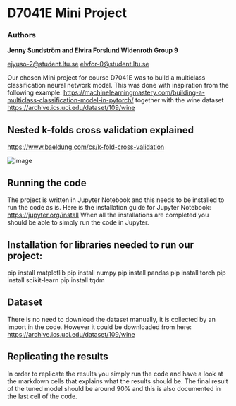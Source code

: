 # D7041E Mini Project

### Authors
**Jenny Sundström and Elvira Forslund Widenroth Group 9**

ejyuso-2@student.ltu.se elvfor-0@student.ltu.se


Our chosen Mini project for course D7041E was to build a multiclass classification neural network model. This was done with inspiration from the following example: https://machinelearningmastery.com/building-a-multiclass-classification-model-in-pytorch/ together with the wine dataset https://archive.ics.uci.edu/dataset/109/wine

## Nested k-folds cross validation explained

https://www.baeldung.com/cs/k-fold-cross-validation

![image](https://github.com/jennysundstroem/D7041E_mini_project/assets/94536008/a100233c-8067-455a-b0bb-efc06590d040)

## Running the code

The project is written in Jupyter Notebook and this needs to be installed to run the code as is. Here is the installation guide for Jupyter Notebook: https://jupyter.org/install
When all the installations are completed you should be able to simply run the code in Jupyter. 

## Installation for libraries needed to run our project:

pip install matplotlib
pip install numpy
pip install pandas
pip install torch
pip install scikit-learn
pip install tqdm

## Dataset

There is no need to download the dataset manually, it is collected by an import in the code. However it could be downloaded from here: https://archive.ics.uci.edu/dataset/109/wine

## Replicating the results

In order to replicate the results you simply run the code and have a look at the markdown cells that explains what the results should be. The final result of the tuned model should be around 90% and this is also documented in the last cell of the code.
